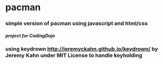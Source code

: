 # pacman
### simple version of pacman using javascript and html/css
##### project for CodingDojo



### using keydrown <http://jeremyckahn.github.io/keydrown/> by Jeremy Kahn under MIT License to handle keyholding